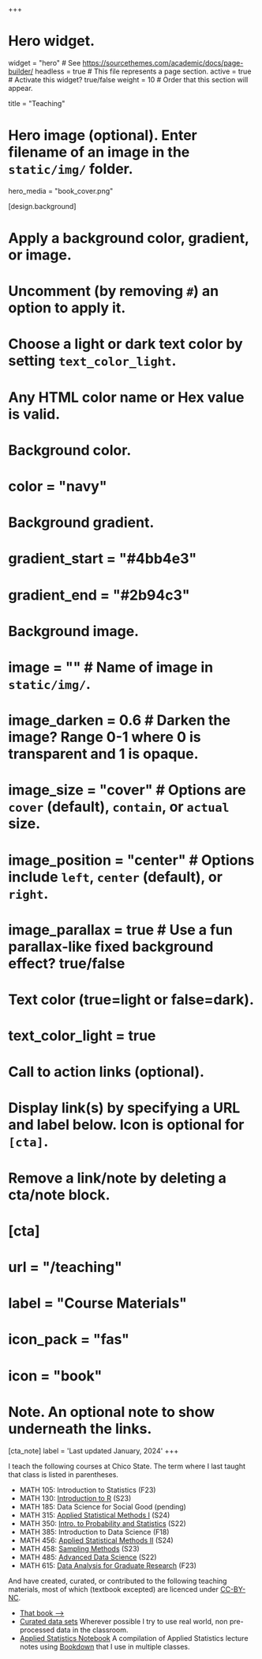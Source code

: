 +++
# Hero widget.
widget = "hero"  # See https://sourcethemes.com/academic/docs/page-builder/
headless = true  # This file represents a page section.
active = true  # Activate this widget? true/false
weight = 10  # Order that this section will appear.

title = "Teaching"

# Hero image (optional). Enter filename of an image in the `static/img/` folder.
hero_media = "book_cover.png"

[design.background]
  # Apply a background color, gradient, or image.
  #   Uncomment (by removing `#`) an option to apply it.
  #   Choose a light or dark text color by setting `text_color_light`.
  #   Any HTML color name or Hex value is valid.

  # Background color.
  # color = "navy"
  
  # Background gradient.
  # gradient_start = "#4bb4e3"
  # gradient_end = "#2b94c3"
  
  # Background image.
  # image = ""  # Name of image in `static/img/`.
  # image_darken = 0.6  # Darken the image? Range 0-1 where 0 is transparent and 1 is opaque.
  # image_size = "cover"  #  Options are `cover` (default), `contain`, or `actual` size.
  # image_position = "center"  # Options include `left`, `center` (default), or `right`.
  # image_parallax = true  # Use a fun parallax-like fixed background effect? true/false
  
  # Text color (true=light or false=dark).
  # text_color_light = true

# Call to action links (optional).
#   Display link(s) by specifying a URL and label below. Icon is optional for `[cta]`.
#   Remove a link/note by deleting a cta/note block.
# [cta]
#   url = "/teaching"
#   label = "Course Materials"
#   icon_pack = "fas"
#   icon = "book"


# Note. An optional note to show underneath the links.
[cta_note]
  label = 'Last updated January, 2024'
+++

I teach the following courses at Chico State. The term where I last taught that class is listed in parentheses. 

- MATH 105: Introduction to Statistics (F23)
- MATH 130: [Introduction to R](https://norcalbiostat.github.io/MATH130/) (S23)
- MATH 185: Data Science for Social Good (pending)
- MATH 315: [Applied Statistical Methods I](https://math315.netlify.app/) (S24)
- MATH 350: [Intro. to Probability and Statistics](https://math350.netlify.app/) (S22)
- MATH 385: Introduction to Data Science (F18)
- MATH 456: [Applied Statistical Methods II](https://math456.netlify.app/) (S24)
- MATH 458: [Sampling Methods](https://sampling-458.netlify.app/) (S23)
- MATH 485: [Advanced Data Science](https://data485.netlify.app/) (S22)
- MATH 615: [Data Analysis for Graduate Research](https://math615.netlify.app/) (F23)


And have created, curated, or contributed to the following teaching materials, most of which (textbook excepted) are licenced under [CC-BY-NC](https://creativecommons.org/licenses/by-nc/4.0/). 

* [That book -->](https://www.routledge.com/Practical-Multivariate-Analysis/Afifi-May-Donatello-Clark/p/book/9781032088471)
* [Curated data sets](data/)
Wherever possible I try to use real world, non pre-processed data in the classroom. 
* [Applied Statistics Notebook](https://norcalbiostat.github.io/AppliedStatistics_notes/)
A compilation of Applied Statistics lecture notes using [Bookdown](https://bookdown.org/) that I use in multiple classes.



